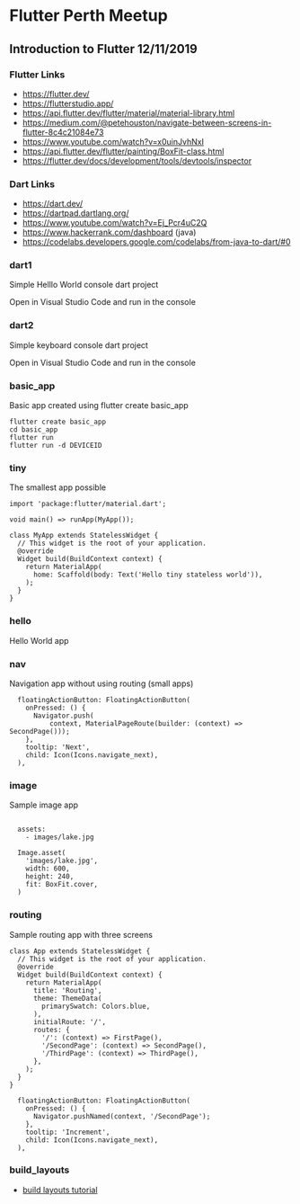 # Flutter Perth Meetup

##  Introduction to Flutter 12/11/2019

### Flutter Links

* https://flutter.dev/
* https://flutterstudio.app/
* https://api.flutter.dev/flutter/material/material-library.html
* https://medium.com/@petehouston/navigate-between-screens-in-flutter-8c4c21084e73
* https://www.youtube.com/watch?v=x0uinJvhNxI
* https://api.flutter.dev/flutter/painting/BoxFit-class.html
* https://flutter.dev/docs/development/tools/devtools/inspector

### Dart Links

* https://dart.dev/
* https://dartpad.dartlang.org/
* https://www.youtube.com/watch?v=Ej_Pcr4uC2Q
* https://www.hackerrank.com/dashboard (java)
* https://codelabs.developers.google.com/codelabs/from-java-to-dart/#0

### dart1

Simple Helllo World console dart project

Open in Visual Studio Code and run in the console

### dart2

Simple keyboard console dart project

Open in Visual Studio Code and run in the console

### basic_app

Basic app created using flutter create basic_app

```
flutter create basic_app
cd basic_app
flutter run
flutter run -d DEVICEID
```

### tiny

The smallest app possible

```
import 'package:flutter/material.dart';

void main() => runApp(MyApp());

class MyApp extends StatelessWidget {
  // This widget is the root of your application.
  @override
  Widget build(BuildContext context) {
    return MaterialApp(
      home: Scaffold(body: Text('Hello tiny stateless world')),
    );
  }
}
```

### hello

Hello World app

### nav

Navigation app without using routing (small apps)

```
  floatingActionButton: FloatingActionButton(
    onPressed: () {
      Navigator.push(
          context, MaterialPageRoute(builder: (context) => SecondPage()));
    },
    tooltip: 'Next',
    child: Icon(Icons.navigate_next),
  ),
```

### image

Sample image app

```

  assets:
    - images/lake.jpg

  Image.asset(
    'images/lake.jpg',
    width: 600,
    height: 240,
    fit: BoxFit.cover,
  )
```


### routing

Sample routing app with three screens

```
class App extends StatelessWidget {
  // This widget is the root of your application.
  @override
  Widget build(BuildContext context) {
    return MaterialApp(
      title: 'Routing',
      theme: ThemeData(
        primarySwatch: Colors.blue,
      ),
      initialRoute: '/',
      routes: {
        '/': (context) => FirstPage(),
        '/SecondPage': (context) => SecondPage(),
        '/ThirdPage': (context) => ThirdPage(),
      },
    );
  }
}

  floatingActionButton: FloatingActionButton(
    onPressed: () {
      Navigator.pushNamed(context, '/SecondPage');
    },
    tooltip: 'Increment',
    child: Icon(Icons.navigate_next),
  ),

```

### build_layouts

* [build layouts tutorial](https://flutter.dev/docs/development/ui/layout/tutorial)


